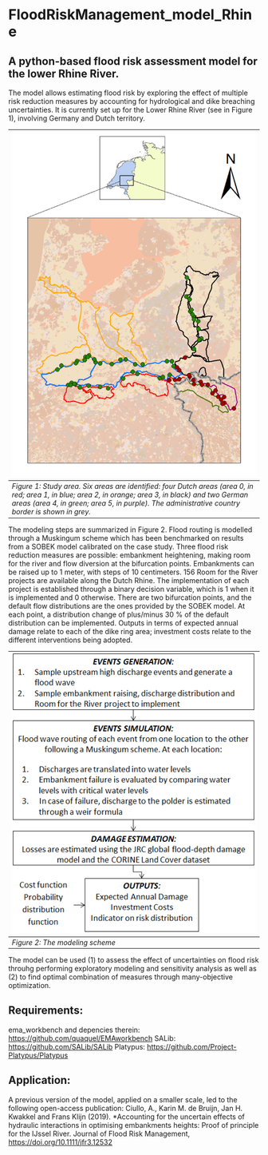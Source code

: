 # FloodRiskManagement_model_Rhine
## A python-based flood risk assessment model for the lower Rhine River.
The model allows estimating flood risk by exploring the effect of multiple risk reduction measures by accounting for hydrological and dike breaching uncertainties. It is currently set up for the Lower Rhine River (see in Figure 1), involving Germany and Dutch territory.

|<img src="figs/Rhine.png" width="600"/>|
| ------------- |
| *Figure 1: Study area. Six areas are identified: four Dutch areas (area 0, in red; area 1, in blue; area 2, in orange; area 3, in black) and two German areas (area 4, in green; area 5, in purple). The administrative country border is shown in grey.*          |

The modeling steps are summarized in Figure 2. Flood routing is modelled through a Muskingum scheme which has been benchmarked on results from a SOBEK model calibrated on the case study. Three flood risk reduction measures are possible: embankment heightening, making room for the river and flow diversion at the bifurcation points. Embankments can be raised up to 1 meter, with steps of 10 centimeters. 156 Room for the River projects are available along the Dutch Rhine. The implementation of each project is established through a binary decision variable, which is 1 when it is implemented and 0 otherwise. There are two bifurcation points, and the default flow distributions are the ones provided by the SOBEK model. At each point, a distribution change of plus/minus 30 % of the default distribution can be implemented. 
Outputs in terms of expected annual damage relate to each of the dike ring area; investment costs relate to the different interventions being adopted.

|<img src="figs/model_scheme.png" width="600"/>|
| ------------- |
| *Figure 2: The modeling scheme*  |

The model can be used (1) to assess the effect of uncertainties on flood risk throuhg performing exploratory modeling and sensitivity analysis as well as (2) to find optimal combination of measures through many-objective optimization.

## Requirements:
ema_workbench and depencies therein: https://github.com/quaquel/EMAworkbench
SALib: https://github.com/SALib/SALib
Platypus: https://github.com/Project-Platypus/Platypus

## Application:
A previous version of the model, applied on a smaller scale, led to the following open-access publication:
Ciullo, A., Karin M. de Bruijn, Jan H. Kwakkel and Frans Klijn (2019). *Accounting for the uncertain effects of hydraulic interactions in optimising embankments heights: Proof of principle for the IJssel River. Journal of Flood Risk Management, https://doi.org/10.1111/jfr3.12532

